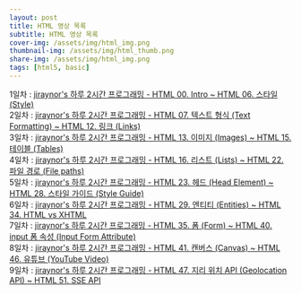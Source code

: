 ```yaml
---
layout: post
title: HTML 영상 목록
subtitle: HTML 영상 목록
cover-img: /assets/img/html_img.png
thumbnail-img: /assets/img/html_thumb.png
share-img: /assets/img/html_img.png
tags: [html5, basic]
---
```


1일차 : <a href="https://youtu.be/FPhbav7F5OY" target="_blank">jiraynor's 하루 2시간 프로그래밍 - HTML 00. Intro ~ HTML 06. 스타일 (Style)</a><br />
2일차 : <a href="https://youtu.be/Kmgx3odXdjQ" target="_blank">jiraynor's 하루 2시간 프로그래밍 - HTML 07. 텍스트 형식 (Text Formatting) ~ HTML 12. 링크 (Links)</a><br />
3일차 : <a href="https://youtu.be/5RcofgucsMo" target="_blank">jiraynor's 하루 2시간 프로그래밍 - HTML 13. 이미지 (Images) ~ HTML 15. 테이블 (Tables)</a><br />
4일차 : <a href="https://youtu.be/8qg325Z8X54" target="_blank">jiraynor's 하루 2시간 프로그래밍 - HTML 16. 리스트 (Lists) ~ HTML 22. 파일 경로 (File paths)</a><br />
5일차 : <a href="https://youtu.be/1jqZXXVEH1A" target="_blank">jiraynor's 하루 2시간 프로그래밍 - HTML 23. 헤드 (Head Element) ~ HTML 28. 스타일 가이드 (Style Guide)</a><br />
6일차 : <a href="https://youtu.be/541fDckljGc" target="_blank">jiraynor's 하루 2시간 프로그래밍 - HTML 29. 엔티티 (Entities) ~ HTML 34. HTML vs XHTML</a><br />
7일차 : <a href="https://youtu.be/VdBXyF0JEFE" target="_blank">jiraynor's 하루 2시간 프로그래밍 - HTML 35. 폼 (Form) ~ HTML 40. input 폼 속성 (Input Form Attribute)</a><br />
8일차 : <a href="https://youtu.be/ZtxDQYXy0IQ" target="_blank">jiraynor's 하루 2시간 프로그래밍 - HTML 41. 캔버스 (Canvas) ~ HTML 46. 유튜브 (YouTube Video)</a><br />
9일차 : <a href="https://youtu.be/4gXY2cczHyk" target="_blank">jiraynor's 하루 2시간 프로그래밍 - HTML 47. 지리 위치 API (Geolocation API) ~ HTML 51. SSE API</a><br />

